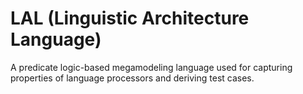 # LAL (Linguistic Architecture Language)
A predicate logic-based megamodeling language used for capturing properties of language processors and deriving test cases.